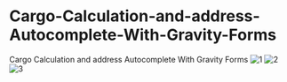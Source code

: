 # Cargo-Calculation-and-address-Autocomplete-With-Gravity-Forms
Cargo Calculation and address Autocomplete With Gravity Forms
![1](https://user-images.githubusercontent.com/68844510/185340308-7efc4139-665c-4bc8-b74c-7cb66881417f.jpg)
![2](https://user-images.githubusercontent.com/68844510/185340321-1aa6011b-7567-40ec-bf2e-32f71006b9b9.jpg)
![3](https://user-images.githubusercontent.com/68844510/185340325-d1968c21-69a0-4b81-a559-21c55fd165f3.jpg)
